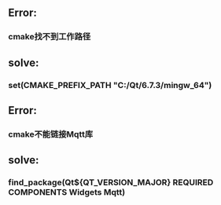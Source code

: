 ## Error:	

 ### cmake找不到工作路径 

## solve:

### set(CMAKE_PREFIX_PATH "C:/Qt/6.7.3/mingw_64")

## Error:	

 ### cmake不能链接Mqtt库

## solve:

### find_package(Qt${QT_VERSION_MAJOR} REQUIRED COMPONENTS Widgets Mqtt)

